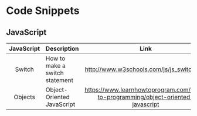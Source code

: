 # Code Snippets

## JavaScript
JavaScript | Description | Link
:---:|---|:---:
Switch | How to make a switch statement | http://www.w3schools.com/js/js_switch.asp
Objects | Object-Oriented JavaScript | https://www.learnhowtoprogram.com/intro-to-programming/object-oriented-javascript 
